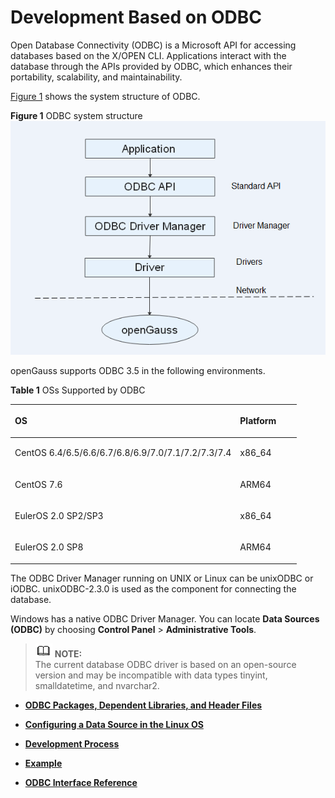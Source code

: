 # Development Based on ODBC<a name="EN-US_TOPIC_0244721233"></a>

Open Database Connectivity \(ODBC\) is a Microsoft API for accessing databases based on the X/OPEN CLI. Applications interact with the database through the APIs provided by ODBC, which enhances their portability, scalability, and maintainability.

[Figure 1](#fig1255101034110)  shows the system structure of ODBC.

**Figure  1**  ODBC system structure<a name="fig1255101034110"></a>  
![](figures/odbc-system-structure.png "odbc-system-structure")

openGauss supports ODBC 3.5 in the following environments.

**Table  1**  OSs Supported by ODBC

<a name="en-us_topic_0237120405_en-us_topic_0059778944_tcc3bf62098e14505b94680dffaa5940d"></a>
<table><thead align="left"><tr id="en-us_topic_0237120405_en-us_topic_0059778944_re1a7b791067f4bac9743d0de9f2ae8b6"><th class="cellrowborder" valign="top" width="78.64%" id="mcps1.2.3.1.1"><p id="en-us_topic_0237120405_en-us_topic_0059778944_aa56cbe2a342d43b59dfc4501d2fc6172"><a name="en-us_topic_0237120405_en-us_topic_0059778944_aa56cbe2a342d43b59dfc4501d2fc6172"></a><a name="en-us_topic_0237120405_en-us_topic_0059778944_aa56cbe2a342d43b59dfc4501d2fc6172"></a>OS</p>
</th>
<th class="cellrowborder" valign="top" width="21.36%" id="mcps1.2.3.1.2"><p id="en-us_topic_0237120405_en-us_topic_0059778944_a645fcd4314514ac5b4409e804145c94b"><a name="en-us_topic_0237120405_en-us_topic_0059778944_a645fcd4314514ac5b4409e804145c94b"></a><a name="en-us_topic_0237120405_en-us_topic_0059778944_a645fcd4314514ac5b4409e804145c94b"></a>Platform</p>
</th>
</tr>
</thead>
<tbody><tr id="en-us_topic_0237120405_en-us_topic_0059778944_row246633982912"><td class="cellrowborder" valign="top" width="78.64%" headers="mcps1.2.3.1.1 "><p id="en-us_topic_0237120405_en-us_topic_0059778944_p55601140183018"><a name="en-us_topic_0237120405_en-us_topic_0059778944_p55601140183018"></a><a name="en-us_topic_0237120405_en-us_topic_0059778944_p55601140183018"></a>CentOS 6.4<span>/<span><span>6.5<span>/<span>6.6<span>/<span>6.7<span>/<span>6.8<span>/<span>6.9<span>/<span>7.0<span>/<span>7.1<span>/<span>7.2<span>/<span>7.3<span>/<span>7.4</p>
</td>
<td class="cellrowborder" align="left" valign="top" width="21.36%" headers="mcps1.2.3.1.2 "><p id="en-us_topic_0237120405_en-us_topic_0059778944_p37001047123019"><a name="en-us_topic_0237120405_en-us_topic_0059778944_p37001047123019"></a><a name="en-us_topic_0237120405_en-us_topic_0059778944_p37001047123019"></a>x86_64</p>
</td>
</tr>
<tr id="en-us_topic_0237120405_row196422068554"><td class="cellrowborder" valign="top" width="78.64%" headers="mcps1.2.3.1.1 "><p id="en-us_topic_0237120405_p12643116125510"><a name="en-us_topic_0237120405_p12643116125510"></a><a name="en-us_topic_0237120405_p12643116125510"></a>CentOS 7.6</p>
</td>
<td class="cellrowborder" valign="top" width="21.36%" headers="mcps1.2.3.1.2 "><p id="en-us_topic_0237120405_p864386185519"><a name="en-us_topic_0237120405_p864386185519"></a><a name="en-us_topic_0237120405_p864386185519"></a>ARM64</p>
</td>
</tr>
<tr id="en-us_topic_0237120405_en-us_topic_0059778944_row1915312215011"><td class="cellrowborder" valign="top" width="78.64%" headers="mcps1.2.3.1.1 "><p id="en-us_topic_0237120405_en-us_topic_0059778944_p826525664919"><a name="en-us_topic_0237120405_en-us_topic_0059778944_p826525664919"></a><a name="en-us_topic_0237120405_en-us_topic_0059778944_p826525664919"></a>EulerOS 2.0 SP2/SP3</p>
</td>
<td class="cellrowborder" align="left" valign="top" width="21.36%" headers="mcps1.2.3.1.2 "><p id="en-us_topic_0237120405_en-us_topic_0059778944_p93583610509"><a name="en-us_topic_0237120405_en-us_topic_0059778944_p93583610509"></a><a name="en-us_topic_0237120405_en-us_topic_0059778944_p93583610509"></a>x86_64</p>
</td>
</tr>
<tr id="en-us_topic_0237120405_row1728515110349"><td class="cellrowborder" valign="top" width="78.64%" headers="mcps1.2.3.1.1 "><p id="en-us_topic_0237120405_p1028612118342"><a name="en-us_topic_0237120405_p1028612118342"></a><a name="en-us_topic_0237120405_p1028612118342"></a>EulerOS 2.0 SP8</p>
</td>
<td class="cellrowborder" valign="top" width="21.36%" headers="mcps1.2.3.1.2 "><p id="en-us_topic_0237120405_p162863113411"><a name="en-us_topic_0237120405_p162863113411"></a><a name="en-us_topic_0237120405_p162863113411"></a>ARM64</p>
</td>
</tr>
</tbody>
</table>


The ODBC Driver Manager running on UNIX or Linux can be unixODBC or iODBC. unixODBC-2.3.0 is used as the component for connecting the database.

Windows has a native ODBC Driver Manager. You can locate  **Data Sources \(ODBC\)**  by choosing  **Control Panel**  \>  **Administrative Tools**.

>![](public_sys-resources/icon-note.gif) **NOTE:**   
>The current database ODBC driver is based on an open-source version and may be incompatible with data types tinyint, smalldatetime, and nvarchar2.  

-   **[ODBC Packages, Dependent Libraries, and Header Files](odbc-packages-dependent-libraries-and-header-files.md)**  

-   **[Configuring a Data Source in the Linux OS](configuring-a-data-source-in-the-linux-os.md)**  

-   **[Development Process](development-process-jdbc.md)**  

-   **[Example](example-odbc.md)**  

-   **[ODBC Interface Reference](odbc-interface-reference.md)**  


